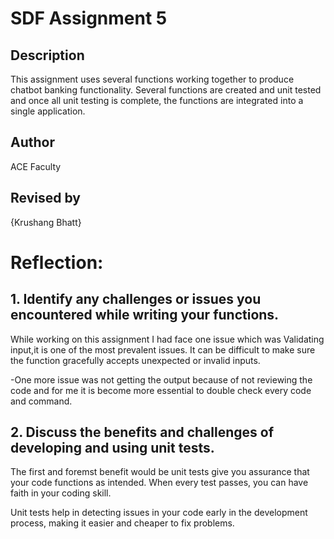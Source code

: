# SDF Assignment 5

## Description
This assignment uses several functions working together to produce chatbot banking functionality.  Several functions 
are created and unit tested and once all unit testing is 
complete, the functions are integrated into a single application.

## Author
ACE Faculty

## Revised by
{Krushang Bhatt}

# Reflection:
## 1. Identify any challenges or issues you encountered while writing your functions.
While working on this assignment I had face one issue which was Validating input,it is one of the most prevalent issues. It can be difficult to make sure the function gracefully accepts unexpected or invalid inputs.

-One more issue was not getting the output because of not reviewing the code and for me it is become more essential to double check every code and command.

## 2. Discuss the benefits and challenges of developing and using unit tests.
The first and foremst benefit would be unit tests give you assurance that your code functions as intended. When every test passes, you can have faith in your coding skill.

 Unit tests help in detecting issues in your code early in the development process, making it easier and cheaper to fix problems.
  